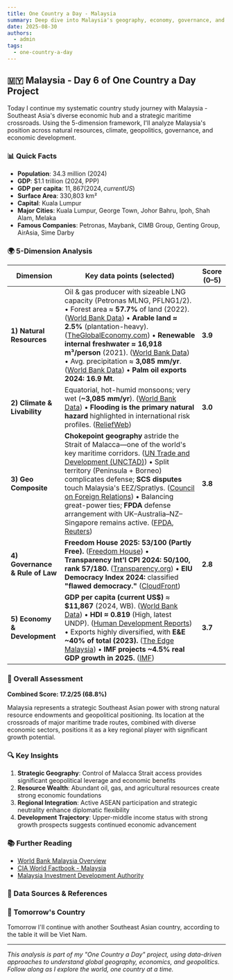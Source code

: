 ```yaml
---
title: One Country a Day - Malaysia
summary: Deep dive into Malaysia's geography, economy, governance, and strategic position using the 5-dimension framework
date: 2025-08-30
authors:
  - admin
tags:
  - one-country-a-day
---
```


## 🇲🇾 Malaysia - Day 6 of One Country a Day Project

Today I continue my systematic country study journey with Malaysia - Southeast Asia's diverse economic hub and a strategic maritime crossroads. Using the 5-dimension framework, I'll analyze Malaysia's position across natural resources, climate, geopolitics, governance, and economic development.

### 📊 Quick Facts
- **Population**: 34.3 million (2024)
- **GDP**: $1.1 trillion (2024, PPP)
- **GDP per capita**: $11,867 (2024, current US$)
- **Surface Area**: 330,803 km²
- **Capital**: Kuala Lumpur
- **Major Cities**: Kuala Lumpur, George Town, Johor Bahru, Ipoh, Shah Alam, Melaka
- **Famous Companies**: Petronas, Maybank, CIMB Group, Genting Group, AirAsia, Sime Darby

### 🌍 5-Dimension Analysis

| Dimension                       | Key data points (selected)                                                                                                                                                                                                                                                                                                                                                                                                     | Score (0–5) |
| ------------------------------- | ------------------------------------------------------------------------------------------------------------------------------------------------------------------------------------------------------------------------------------------------------------------------------------------------------------------------------------------------------------------------------------------------------------------------------ | ----------- |
| **1) Natural Resources**        | Oil & gas producer with sizeable LNG capacity (Petronas MLNG, PFLNG1/2).   • Forest area ≈ **57.7%** of land (2022). ([World Bank Data][1]) • **Arable land ≈ 2.5%** (plantation-heavy). ([TheGlobalEconomy.com][2]) • **Renewable internal freshwater ≈ 16,918 m³/person** (2021). ([World Bank Data][3]) • Avg. precipitation ≈ **3,085 mm/yr**. ([World Bank Data][4]) • **Palm oil exports 2024: 16.9 Mt**.                | **3.9**     |
| **2) Climate & Livability**     | Equatorial, hot-humid monsoons; very wet (**\~3,085 mm/yr**). ([World Bank Data][4]) • **Flooding is the primary natural hazard** highlighted in international risk profiles. ([ReliefWeb][5])                                                                                                                                                                                                                                 | **3.0**     |
| **3) Geo Composite**            | **Chokepoint geography** astride the Strait of Malacca—one of the world's key maritime corridors. ([UN Trade and Development (UNCTAD)][6]) • Split territory (Peninsula + Borneo) complicates defense; **SCS disputes** touch Malaysia's EEZ/Spratlys. ([Council on Foreign Relations][7]) • Balancing great-power ties; **FPDA** defense arrangement with UK–Australia–NZ–Singapore remains active. ([FPDA][8], [Reuters][9]) | **3.8**     |
| **4) Governance & Rule of Law** | **Freedom House 2025: 53/100 (Partly Free).** ([Freedom House][10]) • **Transparency Int'l CPI 2024: 50/100, rank 57/180.** ([Transparency.org][11]) • **EIU Democracy Index 2024:** classified **"flawed democracy."** ([CloudFront][12])                                                                                                                                                                                     | **2.8**     |
| **5) Economy & Development**    | **GDP per capita (current US\$)** ≈ **\$11,867** (2024, WB). ([World Bank Data][13]) • **HDI ≈ 0.819** (High, latest UNDP). ([Human Development Reports][14]) • Exports highly diversified, with **E&E \~40% of total (2023).** ([The Edge Malaysia][15]) • **IMF projects \~4.5% real GDP growth in 2025.** ([IMF][16])                                                                                                      | **3.7**     |

### 🎯 Overall Assessment

**Combined Score: 17.2/25 (68.8%)**

Malaysia represents a strategic Southeast Asian power with strong natural resource endowments and geopolitical positioning. Its location at the crossroads of major maritime trade routes, combined with diverse economic sectors, positions it as a key regional player with significant growth potential.

### 🔍 Key Insights

1. **Strategic Geography**: Control of Malacca Strait access provides significant geopolitical leverage and economic benefits
2. **Resource Wealth**: Abundant oil, gas, and agricultural resources create strong economic foundations
3. **Regional Integration**: Active ASEAN participation and strategic neutrality enhance diplomatic flexibility
4. **Development Trajectory**: Upper-middle income status with strong growth prospects suggests continued economic advancement

### 📚 Further Reading

- [World Bank Malaysia Overview](https://www.worldbank.org/en/country/malaysia)
- [CIA World Factbook - Malaysia](https://www.cia.gov/the-world-factbook/countries/malaysia/)
- [Malaysia Investment Development Authority](https://www.mida.gov.my/)

### 🔗 Data Sources & References

[1]: https://data.worldbank.org/indicator/AG.LND.FRST.ZS?locations=MY&utm_source=chatgpt.com "Forest area (% of land area) - Malaysia"
[2]: https://www.theglobaleconomy.com/Malaysia/arable_land_percent/?utm_source=chatgpt.com "Malaysia Arable land, percent of land area - data, chart"
[3]: https://data.worldbank.org/indicator/ER.H2O.INTR.PC?utm_source=chatgpt.com "Renewable internal freshwater resources per capita (cubic ..."
[4]: https://data.worldbank.org/indicator/AG.LND.PRCP.MM?locations=MY&utm_source=chatgpt.com "Average precipitation in depth (mm per year) - Malaysia"
[5]: https://reliefweb.int/report/malaysia/climate-risk-country-profile-malaysia?utm_source=chatgpt.com "Climate Risk Country Profile - Malaysia"
[6]: https://unctad.org/system/files/official-document/rmt2024overview_en.pdf?utm_source=chatgpt.com "Review of Maritime Transport 2024"
[7]: https://www.cfr.org/global-conflict-tracker/conflict/territorial-disputes-south-china-sea?utm_source=chatgpt.com "Territorial Disputes in the South China Sea"
[8]: https://www.fivepowerdefencearrangements.org/?utm_source=chatgpt.com "FPDA"
[9]: https://www.reuters.com/world/asia-pacific/five-powers-plan-bigger-deeper-asia-military-drills-2024-05-31/?utm_source=chatgpt.com "Five powers plan bigger, deeper Asia military drills"
[10]: https://freedomhouse.org/country/malaysia/freedom-world/2025?utm_source=chatgpt.com "Malaysia: Freedom in the World 2025 Country Report"
[11]: https://www.transparency.org/en/countries/malaysia "Malaysia"
[12]: https://d1qqtien6gys07.cloudfront.net/wp-content/uploads/2025/03/Democracy_INDEX_2024.pdf?utm_source=chatgpt.com "Table 2 Democracy Index 2024 - Cloudfront.net"
[13]: https://data.worldbank.org/indicator/NY.GDP.PCAP.CD?utm_source=chatgpt.com "GDP per capita (current US$) | Data"
[14]: https://hdr.undp.org/data-center/country-insights?utm_source=chatgpt.com "Country Insights - Human Development Reports"
[15]: https://theedgemalaysia.com/node/741796?utm_source=chatgpt.com "Cover Story: Is Malaysia's chip sector prepared for the storm?"
[16]: https://www.imf.org/en/Countries/MYS "Malaysia and the IMF"

### 🚀 Tomorrow's Country

Tomorrow I'll continue with another Southeast Asian country, according to the table it will be Viet Nam.

---

*This analysis is part of my "One Country a Day" project, using data-driven approaches to understand global geography, economics, and geopolitics. Follow along as I explore the world, one country at a time.*
